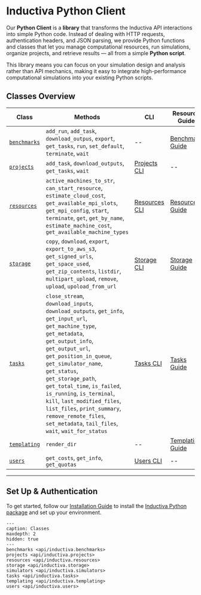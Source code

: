 # Inductiva Python Client

Our **Python Client** is a **library** that transforms the Inductiva API interactions into simple Python code. Instead of dealing with HTTP requests, authentication headers, and JSON parsing, we provide Python functions and classes that let you manage computational resources, run simulations, organize projects, and retrieve results — all from a simple **Python script**.

This library means you can focus on your simulation design and analysis rather than API mechanics, making it easy to integrate high-performance computational simulations into your existing Python scripts.

## Classes Overview

| Class        | Methods                                 | CLI                                             | Resource Guide                                                   |
|----------------------|---------------------------------------------|-----------------------------------------------------------|------------------------------------------------------------------|
| [`benchmarks`](inductiva.benchmarks)               | `add_run`, `add_task`, `download_outpus`, `export`, `get_tasks`, `run`, `set_default`, `terminate`, `wait`                           | --                              | [Benchmark Guide](../../scale-up/benchmark/index.md)        |
| [`projects`](inductiva.projects)               | `add_task`, `download_outputs`, `get_tasks`, `wait`                           | [Projects CLI](../cli/projects.md)                              | --        |
| [`resources`](inductiva.resources)              | `active_machines_to_str`, `can_start_resource`, `estimate_cloud_cost`, `get_available_mpi_slots`, `get_mpi_config`, `start`, `terminate`, `get`, `get_by_name`, `estimate_machine_cost`, `get_available_machine_types`        | [Resources CLI](../cli/resources.md)                              | [Resources Guide](../../how-it-works/machines/index.md)                |
| [`storage`](inductiva.storage)            | `copy`, `download`, `export`, `export_to_aws_s3`, `get_signed_urls`, `get_space_used`, `get_zip_contents`, `listdir`, `multipart_upload`, `remove`, `upload`, `upoload_from_url`                | [Storage CLI](../cli/storage.md)                          | [Storage Guide](../../how-it-works/cloud-storage/index.md)            |
| [`tasks`](inductiva.tasks)          | `close_stream`, `download_inputs`, `download_outputs`, `get_info`, `get_input_url`, `get_machine_type`, `get_metadata`, `get_output_info`, `get_output_url`, `get_position_in_queue`, `get_simulator_name`, `get_status`, `get_storage_path`, `get_total_time`, `is_failed`, `is_running`, `is_terminal`, `kill`, `last_modified_files`, `list_files`, `print_summary`, `remove_remote_files`, `set_metadata`, `tail_files`, `wait`, `wait_for_status`      | [Tasks CLI](../cli/tasks.md)                      | [Tasks Guide](../../how-it-works/tasks/index.md)          |
| [`templating`](inductiva.templating)               | `render_dir`              | --      | [Templating Guide](../../scale-up/parallel-simulations/templating.md)  |
| [`users`](inductiva.users)         | `get_costs`, `get_info`, `get_quotas`                  | [Users CLI](../cli/user.md)  | -- |

---

## Set Up & Authentication

To get started, follow our [Installation Guide](https://inductiva.ai/guides/how-it-works/get-started/install-guide) to install the [Inductiva Python package](https://pypi.org/project/inductiva/) and set up your environment.

```{toctree}
---
caption: Classes
maxdepth: 2
hidden: true
---
benchmarks <api/inductiva.benchmarks>
projects <api/inductiva.projects>
resources <api/inductiva.resources>
storage <api/inductiva.storage>
simulators <api/inductiva.simulators>
tasks <api/inductiva.tasks>
templating <api/inductiva.templating>
users <api/inductiva.users>
```